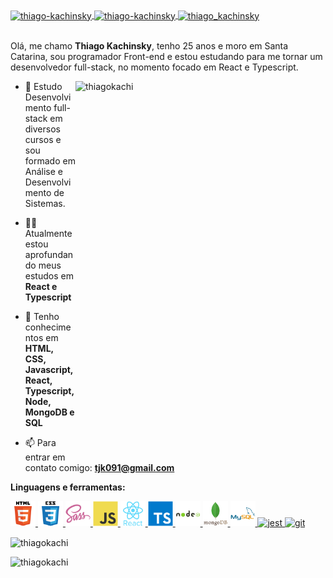 <a href="https://github.com/ThiagoKachi" target="blank">
  <img align="center" src="https://image.flaticon.com/icons/png/512/733/733553.png" alt="thiago-kachinsky" height="40" width="40" />
</a>
<a href="https://linkedin.com/in/thiago-kachinsky" target="blank">
  <img align="center" src="https://cdn-icons.flaticon.com/png/512/3536/premium/3536505.png?token=exp=1646685376~hmac=7e0bf237a2ae8db6b6d38207d32f2954" alt="thiago-kachinsky" height="40" width="40" />
</a>
<a href="https://instagram.com/thiago_kachinsky" target="blank">
  <img align="center" src="https://image.flaticon.com/icons/png/512/174/174855.png" alt="thiago_kachinsky" height="40" width="40" />
</a>

<br />
<br />

<p align="left">Olá, me chamo <b>Thiago Kachinsky</b>, tenho 25 anos e moro em Santa Catarina, sou programador Front-end e estou estudando para me tornar um desenvolvedor full-stack, no momento focado em React e Typescript. </p>

<p><img align="right" width="400px" height="610px" src="https://s2.glbimg.com/HC6tW5_uSRI3ZHMBPTH-1PXCpn0=/e.glbimg.com/og/ed/f/original/2017/09/20/7.gif" alt="thiagokachi" /></p>

- 📖 Estudo Desenvolvimento full-stack em diversos cursos e sou formado em Análise e Desenvolvimento de Sistemas.

- 👨‍💻 Atualmente estou aprofundando meus estudos em **React e Typescript**

- 🌱 Tenho conhecimentos em **HTML, CSS, Javascript, React, Typescript, Node, MongoDB e SQL**

- 📫 Para entrar em contato comigo: **tjk091@gmail.com**

**Linguagens e ferramentas:**  

<p align="left"> 
  <a href="https://www.w3.org/html/" target="_blank"> <img src="https://raw.githubusercontent.com/devicons/devicon/master/icons/html5/html5-original-wordmark.svg" alt="html5" width="40" height="40"/> </a> 
  <a href="https://www.w3schools.com/css/" target="_blank"> <img src="https://raw.githubusercontent.com/devicons/devicon/master/icons/css3/css3-original-wordmark.svg" alt="css3" width="40" height="40"/> </a> 
  </a> <a href="https://sass-lang.com" target="_blank"> <img src="https://raw.githubusercontent.com/devicons/devicon/master/icons/sass/sass-original.svg" alt="sass" width="40" height="40"/> </a>
  <a href="https://developer.mozilla.org/en-US/docs/Web/JavaScript" target="_blank"> <img src="https://raw.githubusercontent.com/devicons/devicon/master/icons/javascript/javascript-original.svg" alt="javascript" width="40" height="40"/> </a>  
  <a href="https://reactjs.org/" target="_blank"> <img src="https://raw.githubusercontent.com/devicons/devicon/master/icons/react/react-original-wordmark.svg" alt="react" width="40" height="40"/> </a>
  <a href="https://www.typescriptlang.org/" target="_blank"> <img src="https://raw.githubusercontent.com/devicons/devicon/master/icons/typescript/typescript-original.svg" alt="typescript" width="40" height="40"/> </a>
  <a href="https://nodejs.org" target="_blank"> <img src="https://raw.githubusercontent.com/devicons/devicon/master/icons/nodejs/nodejs-original-wordmark.svg" alt="nodejs" width="40" height="40"/> </a>
  <a href="https://www.mongodb.com/" target="_blank"> <img src="https://raw.githubusercontent.com/devicons/devicon/master/icons/mongodb/mongodb-original-wordmark.svg" alt="mongodb" width="40" height="40"/> </a> <a href="https://www.mysql.com/" target="_blank"> <img src="https://raw.githubusercontent.com/devicons/devicon/master/icons/mysql/mysql-original-wordmark.svg" alt="mysql" width="40" height="40"/> </a>
  <a href="https://jestjs.io" target="_blank"> <img src="https://www.vectorlogo.zone/logos/jestjsio/jestjsio-icon.svg" alt="jest" width="40" height="40"/> </a>
  <a href="https://git-scm.com/" target="_blank"> <img src="https://www.vectorlogo.zone/logos/git-scm/git-scm-icon.svg" alt="git" width="40" height="40"/> </a>
<p><img align="center" width="350px" src="https://github-readme-stats.vercel.app/api/top-langs?username=thiagokachi&show_icons=true&locale=en&layout=compact" alt="thiagokachi" /></p>

<p>&nbsp;<img align="left" width="350px" src="https://github-readme-stats.vercel.app/api?username=thiagokachi&show_icons=true&locale=en" alt="thiagokachi" /></p>
